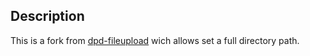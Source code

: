 ## Description
This is a fork from [dpd-fileupload](https://github.com/NicolasRitouet/dpd-fileupload) wich allows set a full directory path.
